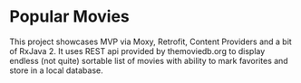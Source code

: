# Popular Movies

This project showcases MVP via Moxy, Retrofit, Content Providers and a bit of RxJava 2. 
It uses REST api provided by themoviedb.org to display endless (not quite) sortable list of movies with ability to mark favorites and store in a local database.
